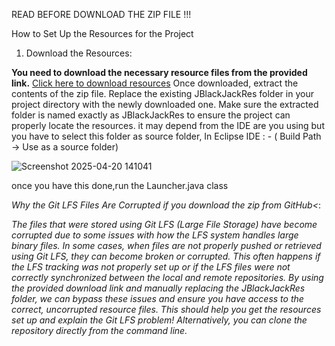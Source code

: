 READ BEFORE DOWNLOAD THE ZIP FILE !!!

How to Set Up the Resources for the Project

1) Download the Resources:

**You need to download the necessary resource files from the provided link.**
[Click here to download resources](https://mega.nz/folder/yIti3TBC#PUIxWpcMXWWx9MpWVMfXPQ)
Once downloaded, extract the contents of the zip file.
Replace the existing JBlackJackRes folder in your project directory with the newly downloaded one. Make sure the extracted folder is named exactly as JBlackJackRes to ensure the project can properly locate the resources.
it may depend from the IDE are you using but you have to select this folder as source folder, In Eclipse IDE : - ( Build Path -> Use as a source folder) 

![Screenshot 2025-04-20 141041](https://github.com/user-attachments/assets/19d99ef0-1d44-4352-bbbc-07eb4fc4b004)

once you have this done,run the Launcher.java class

*Why the Git LFS Files Are Corrupted if you download the zip from GitHub<*:

*The files that were stored using Git LFS (Large File Storage) have become corrupted due to some issues with how the LFS system handles large binary files.
In some cases, when files are not properly pushed or retrieved using Git LFS, they can become broken or corrupted. This often happens if the LFS tracking was not properly set up or if the LFS files were not correctly synchronized between the local and remote repositories.
By using the provided download link and manually replacing the JBlackJackRes folder, we can bypass these issues and ensure you have access to the correct, uncorrupted resource files.
This should help you get the resources set up and explain the Git LFS problem! Alternatively, you can clone the repository directly from the command line.*
